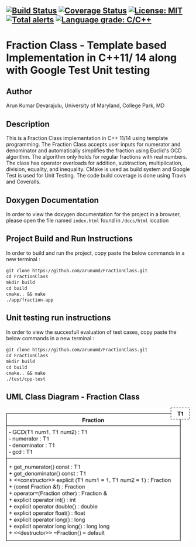 [![Build Status](https://travis-ci.org/arunumd/FractionClass.svg?branch=master)](https://travis-ci.org/arunumd/FractionClass)
[![Coverage Status](https://coveralls.io/repos/github/arunumd/FractionClass/badge.svg?branch=master)](https://coveralls.io/github/arunumd/FractionClass?branch=master)
[![License: MIT](https://img.shields.io/badge/License-MIT-yellow.svg)](https://opensource.org/licenses/MIT)
[![Total alerts](https://img.shields.io/lgtm/alerts/g/arunumd/FractionClass.svg?logo=lgtm&logoWidth=18)](https://lgtm.com/projects/g/arunumd/FractionClass/alerts/)
[![Language grade: C/C++](https://img.shields.io/lgtm/grade/cpp/g/arunumd/FractionClass.svg?logo=lgtm&logoWidth=18)](https://lgtm.com/projects/g/arunumd/FractionClass/context:cpp)
---
# Fraction Class - Template based Implementation in C++11/ 14 along with Google Test Unit testing

## Author
Arun Kumar Devarajulu, University of Maryland, College Park, MD

## Description
This is a Fraction Class implementation in C++ 11/14 using template programming. The Fraction Class accepts user inputs for numerator and denominator and automatically simplifies the fraction
using Euclid's GCD algorithm. The algorithm only holds for regular fractions with real numbers. The class has operator overloads for addition, subtraction, multiplication, division, equality, and 
inequality. CMake is used as build system and Google Test is used for Unit Testing. The code build coverage is done using Travis and Coveralls.

## Doxygen Documentation
In order to view the doxygen documentation for the project in a browser, please open the file named `index.html` found in `/docs/html` location

## Project Build and Run Instructions
In order to build and run the project, copy paste the below commands in a new terminal :
```
git clone https://github.com/arunumd/FractionClass.git
cd FractionClass
mkdir build
cd build
cmake.. && make
./app/fraction-app
```

## Unit testing run instructions
In order to view the succesfull evaluation of test cases, copy paste the below commands in a new terminal :
```
git clone https://github.com/arunumd/FractionClass.git
cd FractionClass
mkdir build
cd build
cmake.. && make
./test/cpp-test
```

## UML Class Diagram - Fraction Class
![Fraction Class](https://github.com/arunumd/FractionClass/blob/master/UML%20Class%20Diagram/UML_Class_Diagram_Fraction_Class.png)
